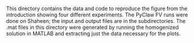 This directory contains the data and code to reproduce the figure from the introduction
showing four different experiments.  The PyClaw FV runs were done on Shaheen; the input
and output files are in the subdirectories.  The .mat files in this directory were generated
by running the homogenized solution in MATLAB and extracting just the data necessary for the
plots.
